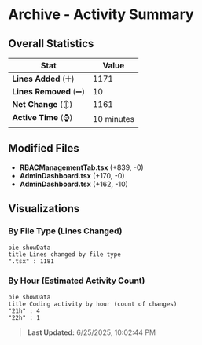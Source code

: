 # Archive - Activity Summary 

## Overall Statistics

| Stat                   | Value                                                             |
| ---------------------- | ----------------------------------------------------------------- |
| **Lines Added** (➕)   | 1171                                          |
| **Lines Removed** (➖) | 10                                        |
| **Net Change** (↕)    | 1161                |
| **Active Time** (⌚)   | 10 minutes |


## Modified Files
- **RBACManagementTab.tsx** (+839, -0)
- **AdminDashboard.tsx** (+170, -0)
- **AdminDashboard.tsx** (+162, -10)

## Visualizations

### By File Type (Lines Changed)

```mermaid
pie showData
title Lines changed by file type
".tsx" : 1181
```

### By Hour (Estimated Activity Count)

```mermaid
pie showData
title Coding activity by hour (count of changes)
"21h" : 4
"22h" : 1
```


> **Last Updated:** 6/25/2025, 10:02:44 PM